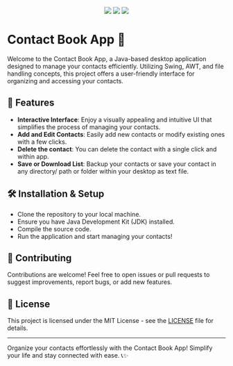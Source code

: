 <p align="center">
  <img src="https://img.shields.io/badge/Language-Java-orange">
  <img src="https://img.shields.io/badge/Library-Swing%20%26%20AWT-blue">
  <img src="https://img.shields.io/badge/Platform-Desktop-brightgreen">
</p>

# Contact Book App 📇

Welcome to the Contact Book App, a Java-based desktop application designed to manage your contacts efficiently. Utilizing Swing, AWT, and file handling concepts, this project offers a user-friendly interface for organizing and accessing your contacts.

## 🚀 Features

- **Interactive Interface**: Enjoy a visually appealing and intuitive UI that simplifies the process of managing your contacts.
- **Add and Edit Contacts**: Easily add new contacts or modify existing ones with a few clicks.
- **Delete the contact**: You can delete the contact with a single click and within app.
- **Save or Download List**: Backup your contacts or save your contact in any directory/ path or folder within your desktop as text file.

## 🛠️ Installation & Setup

- Clone the repository to your local machine.
- Ensure you have Java Development Kit (JDK) installed.
- Compile the source code.
- Run the application and start managing your contacts!

## 🤝 Contributing

Contributions are welcome! Feel free to open issues or pull requests to suggest improvements, report bugs, or add new features.

## 📝 License

This project is licensed under the MIT License - see the [LICENSE](LICENSE) file for details.

---

Organize your contacts effortlessly with the Contact Book App! Simplify your life and stay connected with ease. 📞✨
